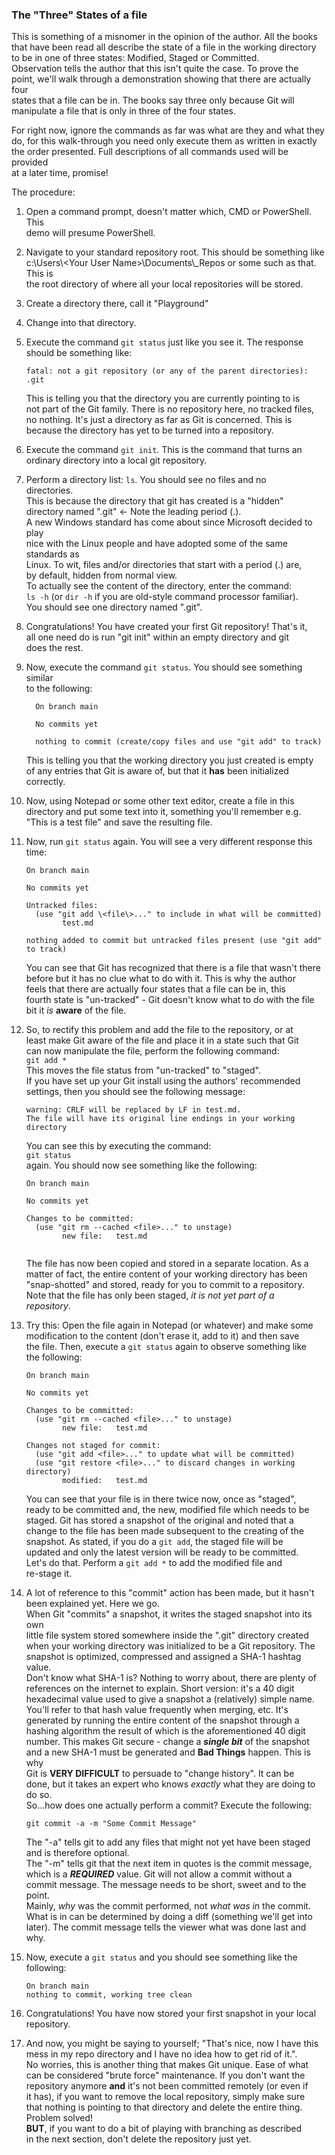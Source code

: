 ### The "Three" States of a file  

This is something of a misnomer in the opinion of the author. All the books  
that have been read all describe the state of a file in the working directory  
to be in one of three states: Modified, Staged or Committed.  
Observation tells the author that this isn't quite the case. To prove the  
point, we'll walk through a demonstration showing that there are actually four  
states that a file can be in. The books say three only because Git will  
manipulate a file that is only in three of the four states.  

For right now, ignore the commands as far was what are they and what they  
do, for this walk-through you need only execute them as written in exactly  
the order presented. Full descriptions of all commands used will be provided  
at a later time, promise!

The procedure:
  1.  Open a command prompt, doesn't matter which, CMD or PowerShell. This  
      demo will presume PowerShell.
  2.  Navigate to your standard repository root. This should be something like  
      c:\Users\\\<Your User Name>\Documents\\_Repos or some such as that. This is  
      the root directory of where all your local repositories will be stored.  
  3.  Create a directory there, call it "Playground"
  4.  Change into that directory.
  5.  Execute the command `git status` just like you see it. The response  
      should be something like:

      `fatal: not a git repository (or any of the parent directories): .git`  

      This is telling you that the directory you are currently pointing to is  
      not part of the Git family. There is no repository here, no tracked files,  
      no nothing. It's just a directory as far as Git is concerned. This is  
      because the directory has yet to be turned into a repository.  
  6.  Execute the command `git init`.  This is the command that turns an  
      ordinary directory into a local git repository.  
  7.  Perform a directory list: `ls`. You should see no files and no  
      directories.  
      This is because the directory that git has created is a "hidden"  
      directory named ".git" <- Note the leading period (.).  
      A new Windows standard has come about since Microsoft decided to play  
      nice with the Linux people and have adopted some of the same standards as  
      Linux. To wit, files and/or directories that start with a period (.) are,  
      by default, hidden from normal view.  
      To actually see the content of the directory, enter the command:  
      `ls -h` (or `dir -h` if you are old-style command processor familiar).  
      You should see one directory named ".git".
  8.  Congratulations! You have created your first Git repository! That's it,  
      all one need do is run "git init" within an empty directory and git  
      does the rest.
  9.  Now, execute the command `git status`. You should see something similar  
      to the following:

      ```
        On branch main

        No commits yet

        nothing to commit (create/copy files and use "git add" to track)  

      ```  
      This is telling you that the working directory you just created is empty  
      of any entries that Git is aware of, but that it **has** been initialized  
      correctly.
  10. Now, using Notepad or some other text editor, create a file in this  
      directory and put some text into it, something you'll remember e.g.  
      "This is a test file" and save the resulting file.  
  11. Now, run `git status` again. You will see a very different response this  
      time:  

      ```  
      On branch main

      No commits yet

      Untracked files:
        (use "git add \<file\>..." to include in what will be committed)
              test.md
      
      nothing added to commit but untracked files present (use "git add" to track)  

      ```  
      You can see that Git has recognized that there is a file that wasn't there  
      before but it has no clue what to do with it. This is why the author  
      feels that there are actually four states that a file can be in, this  
      fourth state is "un-tracked" - Git doesn't know what to do with the file  
      bit it _is_ **aware** of the file.  
  12. So, to rectify this problem and add the file to the repository, or at  
      least make Git aware of the file and place it in a state such that Git  
      can now manipulate the file, perform the following command:  
      `git add *`  
      This moves the file status from "un-tracked" to "staged".  
      If you have set up your Git install using the authors' recommended  
      settings, then you should see the following message:

      ```
      warning: CRLF will be replaced by LF in test.md.  
      The file will have its original line endings in your working directory  
      ```

      You can see this by executing the command:  
      `git status`  
      again. You should now see something like the following:

      ```
      On branch main

      No commits yet

      Changes to be committed:
        (use "git rm --cached <file>..." to unstage)
              new file:   test.md
              
      ```  

      The file has now been copied and stored in a separate location. As a  
      matter of fact, the entire content of your working directory has been  
      "snap-shotted" and stored, ready for you to commit to a repository.  
      Note that the file has only been staged, _it is not yet part of a  
      repository_.
  13. Try this: Open the file again in Notepad (or whatever) and make some  
      modification to the content (don't erase it, add to it) and then save  
      the file. Then, execute a `git status` again to observe something like  
      the following:

      ```
      On branch main

      No commits yet

      Changes to be committed:
        (use "git rm --cached <file>..." to unstage)
              new file:   test.md

      Changes not staged for commit:
        (use "git add <file>..." to update what will be committed)
        (use "git restore <file>..." to discard changes in working directory)
              modified:   test.md

      ```  
      You can see that your file is in there twice now, once as "staged",  
      ready to be committed and, the new, modified file which needs to be  
      staged. Git has stored a snapshot of the original and noted that a  
      change to the file has been made subsequent to the creating of the  
      snapshot. As stated, if you do a `git add`, the staged file will be  
      updated and only the latest version will be ready to be committed.  
      Let's do that. Perform a `git add *` to add the modified file and  
      re-stage it.
  14. A lot of reference to this "commit" action has been made, but it hasn't  
      been explained yet. Here we go.  
      When Git "commits" a snapshot, it writes the staged snapshot into its own  
      little file system stored somewhere inside the ".git" directory created  
      when your working directory was initialized to be a Git repository. The  
      snapshot is optimized, compressed and assigned a SHA-1 hashtag value.  
      Don't know what SHA-1 is? Nothing to worry about, there are plenty of  
      references on the internet to explain. Short version: it's a 40 digit  
      hexadecimal value used to give a snapshot a (relatively) simple name.  
      You'll refer to that hash value frequently when merging, etc. It's  
      generated by running the entire content of the snapshot through a  
      hashing algorithm the result of which is the aforementioned 40 digit  
      number. This makes Git secure - change a **_single bit_** of the snapshot  
      and a new SHA-1 must be generated and **Bad Things** happen. This is why  
      Git is **VERY DIFFICULT** to persuade to "change history". It can be  
      done, but it takes an expert who knows _exactly_ what they are doing to  
      do so.  
      So...how does one actually perform a commit? Execute the following:  

      `git commit -a -m "Some Commit Message"`

      The "-a" tells git to add any files that might not yet have been staged  
      and is therefore optional.  
      The "-m" tells git that the next item in quotes is the commit message,   
      which is a **_REQUIRED_** value. Git will not allow a commit without a  
      commit message. The message needs to be short, sweet and to the point.  
      Mainly, _why_ was the commit performed, not _what was in_ the commit.  
      What is in can be determined by doing a diff (something we'll get into  
      later). The commit message tells the viewer what was done last and why.  
  15. Now, execute a `git status` and you should see something like the  
      following:

      ```
      On branch main
      nothing to commit, working tree clean
      ```
  16. Congratulations! You have now stored your first snapshot in your local  
      repository.  
  17. And now, you might be saying to yourself; "That's nice, now I have this  
      mess in my repo directory and I have no idea how to get rid of it.".  
      No worries, this is another thing that makes Git unique. Ease of what  
      can be considered "brute force" maintenance. If you don't want the  
      repository anymore **and** it's not been committed remotely (or even if  
      it has), if you want to remove the local repository, simply make sure  
      that nothing is pointing to that directory and delete the entire thing.  
      Problem solved!  
      **BUT**, if you want to do a bit of playing with branching as described  
      in the next section, don't delete the repository just yet.  
      
